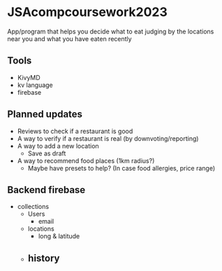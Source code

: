 # JSAcompcoursework2023

App/program that helps you decide what to eat judging by the locations near you and what you have eaten recently

## Tools

- KivyMD
- kv language
- firebase

## Planned updates

- Reviews to check if a restaurant is good
- A way to verify if a restaurant is real (by downvoting/reporting)
- A way to add a new location
  - Save as draft
- A way to recommend food places (1km radius?)
  - Maybe have presets to help? (In case food allergies, price range)

## Backend firebase
- collections
    - Users
        - email
    - locations
        - long & latitude
    - history
        -